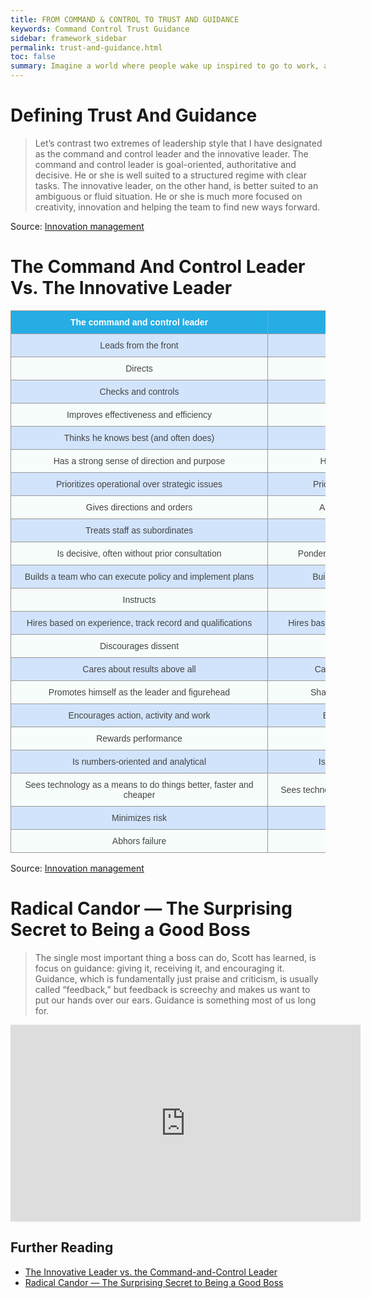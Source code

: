 ```yaml
---
title: FROM COMMAND & CONTROL TO TRUST AND GUIDANCE
keywords: Command Control Trust Guidance
sidebar: framework_sidebar
permalink: trust-and-guidance.html
toc: false
summary: Imagine a world where people wake up inspired to go to work, a world in which trust and loyalty are the rule rather than the exception.
---
```


# Defining Trust And Guidance
> Let’s contrast two extremes of leadership style that I have designated as the command and control leader and the innovative leader.  The command and control leader is goal-oriented, authoritative and decisive. He or she is well suited to a structured regime with clear tasks. The innovative leader, on the other hand, is better suited to an ambiguous or fluid situation. He or she is much more focused on creativity, innovation and helping the team to find new ways forward.

Source: [Innovation management](http://www.innovationmanagement.se/imtool-articles/the-innovative-leader-vs-the-command-and-control-leader/)

# The Command And Control Leader Vs. The Innovative Leader
<style type="text/css">
.tg  {border-collapse:collapse;border-spacing:0;border-color:#999;}
.tg td{font-family:Arial, sans-serif;font-size:14px;padding:10px 5px;border-style:solid;border-width:1px;overflow:hidden;word-break:normal;border-color:#999;color:#444;background-color:#F7FDFA;}
.tg th{font-family:Arial, sans-serif;font-size:14px;font-weight:normal;padding:10px 5px;border-style:solid;border-width:1px;overflow:hidden;word-break:normal;border-color:#999;color:#fff;background-color:#26ADE4;}
.tg .tg-s6z2{text-align:center;min-width:400px;max-width:400px}
.tg .tg-hgcj{font-weight:bold;text-align:center;min-width:400px;max-width:400px}
.tg .tg-5hgy{background-color:#D2E4FC;text-align:center;min-width:400px;max-width:400px}
</style>
<table class="tg">
  <tr>
    <th class="tg-hgcj">The command and control leader</th>
    <th class="tg-hgcj">The innovative leader</th>
  </tr>
  <tr>
    <td class="tg-5hgy">Leads from the front</td>
    <td class="tg-5hgy">Leads from the side</td>
  </tr>
  <tr>
    <td class="tg-s6z2">Directs</td>
    <td class="tg-s6z2">Inspires</td>
  </tr>
  <tr>
    <td class="tg-5hgy">Checks and controls</td>
    <td class="tg-5hgy">Trusts and delegates</td>
  </tr>
  <tr>
    <td class="tg-s6z2">Improves effectiveness and efficiency</td>
    <td class="tg-s6z2">Finds new approaches</td>
  </tr>
  <tr>
    <td class="tg-5hgy">Thinks he knows best (and often does)</td>
    <td class="tg-5hgy">Harnesses the abilities of others</td>
  </tr>
  <tr>
    <td class="tg-s6z2">Has a strong sense of direction and purpose</td>
    <td class="tg-s6z2">Has a clear vision and communicates it</td>
  </tr>
  <tr>
    <td class="tg-5hgy">Prioritizes operational over strategic issues</td>
    <td class="tg-5hgy">Prioritizes strategic over operational issues</td>
  </tr>
  <tr>
    <td class="tg-s6z2">Gives directions and orders</td>
    <td class="tg-s6z2">Asks questions and solicits suggestions</td>
  </tr>
  <tr>
    <td class="tg-5hgy">Treats staff as subordinates</td>
    <td class="tg-5hgy">Treats staff as colleagues</td>
  </tr>
  <tr>
    <td class="tg-s6z2">Is decisive, often without prior consultation</td>
    <td class="tg-s6z2">Ponders and solicits input before making decisions</td>
  </tr>
  <tr>
    <td class="tg-5hgy">Builds a team who can execute policy and implement plans</td>
    <td class="tg-5hgy">Builds a team who can create and innovate</td>
  </tr>
  <tr>
    <td class="tg-s6z2">Instructs</td>
    <td class="tg-s6z2">Empowers</td>
  </tr>
  <tr>
    <td class="tg-5hgy">Hires based on experience, track record and qualifications</td>
    <td class="tg-5hgy">Hires based on attitude, creativity and latent capabilities</td>
  </tr>
  <tr>
    <td class="tg-s6z2">Discourages dissent</td>
    <td class="tg-s6z2">Encourages constructive dissent</td>
  </tr>
  <tr>
    <td class="tg-5hgy">Cares about results above all</td>
    <td class="tg-5hgy">Cares about ideas, peoples and the vision</td>
  </tr>
  <tr>
    <td class="tg-s6z2">Promotes himself as the leader and figurehead</td>
    <td class="tg-s6z2">Shares exposure and prestige with the team</td>
  </tr>
  <tr>
    <td class="tg-5hgy">Encourages action, activity and work</td>
    <td class="tg-5hgy">Encourages ideas, innovation and fun</td>
  </tr>
  <tr>
    <td class="tg-s6z2">Rewards performance</td>
    <td class="tg-s6z2">Rewards entrepreneurial action</td>
  </tr>
  <tr>
    <td class="tg-5hgy">Is numbers-oriented and analytical</td>
    <td class="tg-5hgy">Is ideas-oriented, analytical and intuitive</td>
  </tr>
  <tr>
    <td class="tg-s6z2">Sees technology as a means to do things better, faster and cheaper</td>
    <td class="tg-s6z2">Sees technology as a means to do things entirely differently</td>
  </tr>
  <tr>
    <td class="tg-5hgy">Minimizes risk</td>
    <td class="tg-5hgy">Takes calculated risks</td>
  </tr>
  <tr>
    <td class="tg-s6z2">Abhors failure</td>
    <td class="tg-s6z2">Is comfortable with failure</td>
  </tr>
</table>

Source: [Innovation management](http://www.innovationmanagement.se/imtool-articles/the-innovative-leader-vs-the-command-and-control-leader/)

# Radical Candor — The Surprising Secret to Being a Good Boss
> The single most important thing a boss can do, Scott has learned, is focus on guidance: giving it, receiving it, and encouraging it. Guidance, which is fundamentally just praise and criticism, is usually called “feedback,” but feedback is screechy and makes us want to put our hands over our ears. Guidance is something most of us long for.

<iframe width="560" height="315" src="https://www.youtube.com/embed/MIh_992Nfes" frameborder="0" allowfullscreen></iframe>

## Further Reading
* [The Innovative Leader vs. the Command-and-Control Leader](http://www.innovationmanagement.se/imtool-articles/the-innovative-leader-vs-the-command-and-control-leader/)
* [Radical Candor — The Surprising Secret to Being a Good Boss](http://firstround.com/review/radical-candor-the-surprising-secret-to-being-a-good-boss/)
